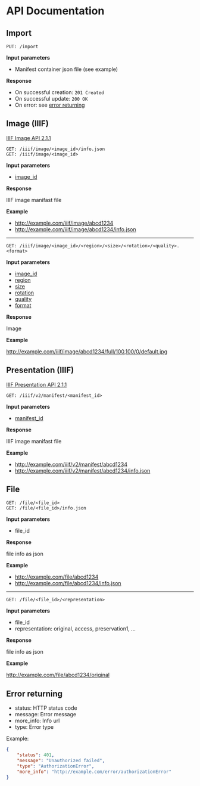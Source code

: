 # API Documentation

## Import 

````
PUT: /import
````

__Input parameters__

 * Manifest container json file (see example)
 
__Response__

 * On successful creation: `201 Created`
 * On successful update: `200 OK`
 * On error: see [error returning](#error-returning)

## Image (IIIF)

[IIIF Image API 2.1.1](http://iiif.io/api/image/2.1/)

````
GET: /iiif/image/<image_id>/info.json
GET: /iiif/image/<image_id>
````

__Input parameters__

 * [image_id](http://iiif.io/api/image/2.1/#identifier) 

__Response__

IIIF image manifast file

__Example__

 * http://example.com/iiif/image/abcd1234
 * http://example.com/iiif/image/abcd1234/info.json

---

````
GET: /iiif/image/<image_id>/<region>/<size>/<rotation>/<quality>.<format>
````

__Input parameters__

 * [image_id](http://iiif.io/api/image/2.1/#identifier) 
 * [region](http://iiif.io/api/image/2.1/#region)
 * [size](http://iiif.io/api/image/2.1/#size)
 * [rotation](http://iiif.io/api/image/2.1/#rotation)
 * [quality](http://iiif.io/api/image/2.1/#quality)
 * [format](http://iiif.io/api/image/2.1/#format)


__Response__

Image

__Example__

http://example.com/iiif/image/abcd1234/full/100,100/0/default.jpg

## Presentation (IIIF)

[IIIF Presentation API 2.1.1](http://iiif.io/api/image/2.1/)

````
GET: /iiif/v2/manifest/<manifest_id>
````

__Input parameters__

 * [manifest_id](http://iiif.io/api/image/2.1/#identifier) 

__Response__

IIIF image manifast file

__Example__

 * http://example.com/iiif/v2/manifest/abcd1234
 * http://example.com/iiif/v2/manifest/abcd1234/info.json


## File


````
GET: /file/<file_id>
GET: /file/<file_id>/info.json
````

__Input parameters__

 * file_id

__Response__

file info as json

__Example__

 * http://example.com/file/abcd1234
 * http://example.com/file/abcd1234/info.json

---

````
GET: /file/<file_id>/<representation>
````


__Input parameters__

 * file_id
 * representation: original, access, preservation1, ...

__Response__

file info as json

__Example__

http://example.com/file/abcd1234/original


## Error returning

 * status: HTTP status code
 * message: Error message
 * more_info: Info url
 * type: Error type 

Example:

````json
{
    "status": 401,
    "message": "Unauthorized failed",
    "type": "AuthorizationError",
    "more_info": "http://example.com/error/authorizationError"
}
````
